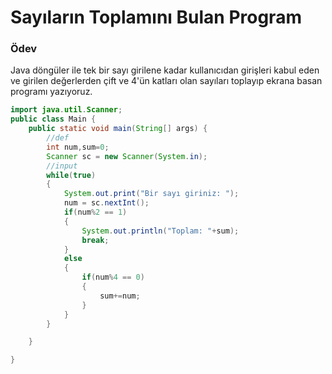 # Sayıların Toplamını Bulan Program
### Ödev
Java döngüler ile tek bir sayı girilene kadar kullanıcıdan girişleri kabul eden ve girilen değerlerden çift ve 4'ün katları olan sayıları toplayıp ekrana basan programı yazıyoruz.
```java
import java.util.Scanner;
public class Main {
    public static void main(String[] args) {
        //def
        int num,sum=0;
        Scanner sc = new Scanner(System.in);
        //input
        while(true)
        {
            System.out.print("Bir sayı giriniz: ");
            num = sc.nextInt();
            if(num%2 == 1)
            {
                System.out.println("Toplam: "+sum);
                break;
            }
            else
            {
                if(num%4 == 0)
                {
                    sum+=num;
                }
            }
        }

    }

}
```
